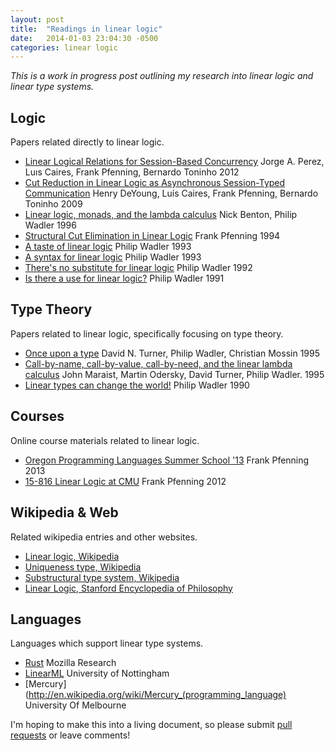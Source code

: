 ```yaml
---
layout: post
title:  "Readings in linear logic"
date:   2014-01-03 23:04:30 -0500
categories: linear logic
---
```


_This is a work in progress post outlining my research into linear logic
and linear type systems._

## Logic

Papers related directly to linear logic.

* [Linear Logical Relations for Session-Based Concurrency](http://www.cs.cmu.edu/~btoninho/esop12.pdf)
  <span class="author">Jorge A. Perez, Luıs Caires, Frank Pfenning, Bernardo Toninho</span>
  <span class="date">2012</span>
* [Cut Reduction in Linear Logic as Asynchronous Session-Typed Communication](http://www.cs.cmu.edu/~btoninho/async.pdf)
  <span class="author">Henry DeYoung, Luís Caires, Frank Pfenning, Bernardo Toninho</span>
  <span class="date">2009</span>
* [Linear logic, monads, and the lambda calculus](http://homepages.inf.ed.ac.uk/wadler/papers/linearmonad/linearmonad.ps)
  <span class="author">Nick Benton, Philip Wadler</span>
  <span class="date">1996</span>
* [Structural Cut Elimination in Linear Logic](http://www.cs.cmu.edu/~fp/papers/cutlin94.pdf)
  <span class="author">Frank Pfenning</span>
  <span class="date">1994</span>
* [A taste of linear logic](http://homepages.inf.ed.ac.uk/wadler/papers/lineartaste/lineartaste-revised.pdf)
  <span class="author">Philip Wadler</span>
  <span class="date">1993</span>
* [A syntax for linear logic](http://homepages.inf.ed.ac.uk/wadler/papers/linearsyn/linearsyn.ps)
  <span class="author">Philip Wadler</span>
  <span class="date">1993</span>
* [There's no substitute for linear logic](http://homepages.inf.ed.ac.uk/wadler/papers/linearsub/linearsub.ps)
  <span class="author">Philip Wadler</span>
  <span class="date">1992</span>
* [Is there a use for linear logic?](http://homepages.inf.ed.ac.uk/wadler/papers/linearuse/linearuse.ps)
  <span class="author">Philip Wadler</span>
  <span class="date">1991</span>

## Type Theory

Papers related to linear logic, specifically focusing on type theory.

* [Once upon a type](http://homepages.inf.ed.ac.uk/wadler/papers/once/once.ps)
  <span class="author">David N. Turner, Philip Wadler, Christian Mossin</span>
  <span class="date">1995</span>
* [Call-by-name, call-by-value, call-by-need, and the linear lambda calculus](http://homepages.inf.ed.ac.uk/wadler/papers/linearcall/linearcall.ps)
  <span class="author">John Maraist, Martin Odersky, David Turner, Philip Wadler.</span>
  <span class="date">1995</span>
* [Linear types can change the world!](http://homepages.inf.ed.ac.uk/wadler/papers/linear/linear.ps)
  <span class="author">Philip Wadler</span>
  <span class="date">1990</span>

## Courses

Online course materials related to linear logic.

* [Oregon Programming Languages Summer School '13](http://www.cs.uoregon.edu/research/summerschool/summer13/curriculum.html)
  <span class="author">Frank Pfenning</span>
  <span class="date">2013</span>
* [15-816 Linear Logic at CMU](http://www.cs.cmu.edu/~fp/courses/15816-s12/)
  <span class="author">Frank Pfenning</span>
  <span class="date">2012</span>

## Wikipedia & Web

Related wikipedia entries and other websites.

* [Linear logic, Wikipedia](http://en.wikipedia.org/wiki/Linear_logic)
* [Uniqueness type, Wikipedia](http://en.wikipedia.org/wiki/Uniqueness_type)
* [Substructural type system, Wikipedia](http://en.wikipedia.org/wiki/Substructural_type_system)
* [Linear Logic, Stanford Encyclopedia of Philosophy](http://plato.stanford.edu/entries/logic-linear/)

## Languages

Languages which support linear type systems.

* [Rust](http://www.rust-lang.org)
  <span class="author">Mozilla Research</span>
* [LinearML](https://github.com/pikatchu/LinearML)
  <span class="author">University of Nottingham</span>
* [Mercury](http://en.wikipedia.org/wiki/Mercury_(programming_language)
  <span class="author">University Of Melbourne</span>

I'm hoping to make this into a living document, so please submit [pull
requests][pull] or leave comments!

[pull]: https://github.com/cmeiklejohn/cmeiklejohn.github.io
